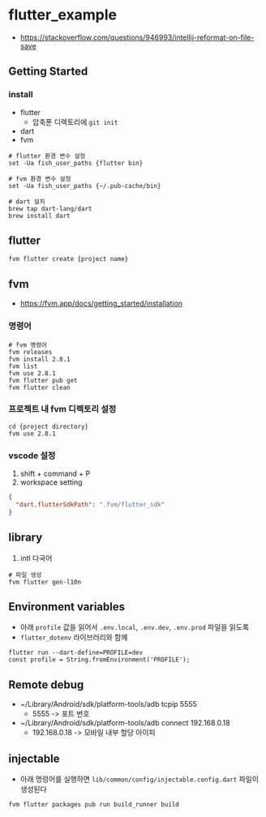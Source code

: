 # flutter_example

* https://stackoverflow.com/questions/946993/intellij-reformat-on-file-save

## Getting Started

### install

* flutter
    * 압축푼 디렉토리에 `git init`
* dart
* fvm

```shell script
# flutter 환경 변수 설정
set -Ua fish_user_paths {flutter bin}

# fvm 환경 변수 설정
set -Ua fish_user_paths {~/.pub-cache/bin}

# dart 설치
brew tap dart-lang/dart
brew install dart

```

## flutter

```shell script
fvm flutter create {project name}
```

## fvm

* https://fvm.app/docs/getting_started/installation

### 명령어

```shell script
# fvm 명령어
fvm releases
fvm install 2.8.1
fvm list
fvm use 2.8.1
fvm flutter pub get
fvm flutter clean
```

### 프로젝트 내 fvm 디렉토리 설정

```shell script
cd {project directory}
fvm use 2.8.1
```

### vscode 설정

1. shift + command + P
2. workspace setting

```json
{
  "dart.flutterSdkPath": ".fvm/flutter_sdk"
}
```

## library

1. intl 다국어

```shell script
# 파일 생성
fvm flutter gen-l10n
```

## Environment variables

* 아래 `profile` 값을 읽어서 `.env.local`, `.env.dev`, `.env.prod` 파일을 읽도록
* `flutter_dotenv` 라이브러리와 함께

```shell
flutter run --dart-define=PROFILE=dev
const profile = String.fromEnvironment('PROFILE');
```

## Remote debug

* ~/Library/Android/sdk/platform-tools/adb tcpip 5555
    * 5555 -> 포트 번호
* ~/Library/Android/sdk/platform-tools/adb connect 192.168.0.18
    * 192.168.0.18 -> 모바일 내부 할당 아이피

## injectable

* 아래 명령어를 실행하면 `lib/common/config/injectable.config.dart` 파일이 생성된다

```shell
fvm flutter packages pub run build_runner build 
```
